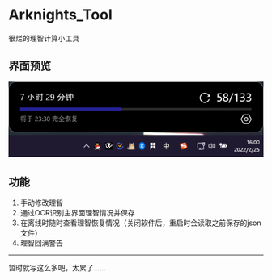 # Arknights_Tool
很烂的理智计算小工具

## 界面预览
![image](https://github.com/KINOVE/Arknighs_Tool/blob/main/Arknights_Tool/images/1.png)

## 功能
1. 手动修改理智
2. 通过OCR识别主界面理智情况并保存
3. 在离线时随时查看理智恢复情况（关闭软件后，重启时会读取之前保存的json文件）
4. 理智回满警告

----
暂时就写这么多吧，太累了……
